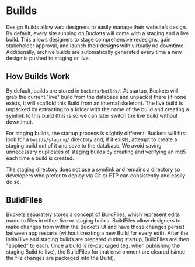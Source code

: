 # Builds

Design Builds allow web designers to easily manage their website’s design. By default, every site running on Buckets will come with a staging and a live build. This allows designers to stage comprehensive redesigns, gain stakeholder approval, and launch their designs with virtually no downtime. Additionally, archive builds are automatically generated every time a new design is pushed to staging or live.

## How Builds Work

By default, builds are stored in `buckets/builds/`. At startup, Buckets will grab the current "live" build from the database and unpack it there (if none exists, it will scaffold this Build from an internal skeleton). The live build is unpacked by extracting to a folder with the name of the build and creating a symlink to this build (this is so we can later switch the live build without downtime).

For staging builds, the startup process is slightly different. Buckets will first look for a `builds/staging/` directory and, if it exists, attempt to create a staging build out of it and save to the database. We avoid saving unnecessary duplicates of staging builds by creating and verifying an md5 each time a build is created.

The staging directory does not use a symlink and remains a directory so developers who prefer to deploy via Git or FTP can consistently and easily do so.

## BuildFiles

Buckets separately stores a concept of BuildFiles, which represent edits made to files in either live or staging builds. BuildFiles allow designers to make changes from within the Buckets UI and have those changes persist between app restarts (without creating a new Build for every edit). After the initial live and staging builds are prepared during startup, BuildFiles are then "applied" to each. Once a build is re-packaged (eg. when publishing the staging Build to live), the BuildFiles for that environment are cleared (since the file changes are packaged into the Build).

